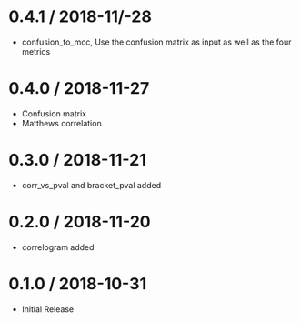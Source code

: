 # 0.4.1 / 2018-11/-28

  * confusion_to_mcc, Use the confusion matrix as input as well as the four metrics

# 0.4.0 / 2018-11-27

  * Confusion matrix 
  * Matthews correlation

# 0.3.0 / 2018-11-21

  * corr_vs_pval and bracket_pval added

# 0.2.0 / 2018-11-20

  * correlogram added

# 0.1.0 / 2018-10-31

  * Initial Release
